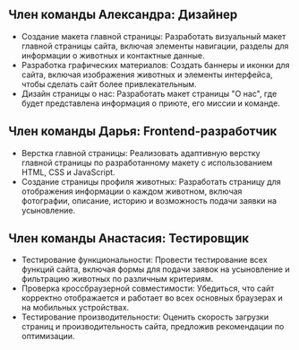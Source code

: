 ## Член команды Александра: Дизайнер
- Создание макета главной страницы: Разработать визуальный макет главной страницы сайта, включая элементы навигации, разделы для информации о животных и контактные данные.
- Разработка графических материалов: Создать баннеры и иконки для сайта, включая изображения животных и элементы интерфейса, чтобы сделать сайт более привлекательным.
- Дизайн страницы о нас: Разработать макет страницы "О нас", где будет представлена информация о приюте, его миссии и команде.
## Член команды Дарья: Frontend-разработчик
- Верстка главной страницы: Реализовать адаптивную верстку главной страницы по разработанному макету с использованием HTML, CSS и JavaScript.
- Создание страницы профиля животных: Разработать страницу для отображения информации о каждом животном, включая фотографии, описание, историю и возможность подачи заявки на усыновление.
## Член команды Анастасия: Тестировщик
- Тестирование функциональности: Провести тестирование всех функций сайта, включая формы для подачи заявок на усыновление и фильтрацию животных по различным критериям.
- Проверка кроссбраузерной совместимости: Убедиться, что сайт корректно отображается и работает во всех основных браузерах и на мобильных устройствах.
- Тестирование производительности: Оценить скорость загрузки страниц и производительность сайта, предложив рекомендации по оптимизации.
